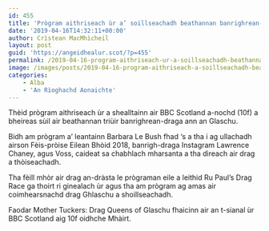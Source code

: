 ```yaml
---
id: 455
title: 'Prògram aithriseach ùr a’ soillseachadh beathannan banrighrean-draga Ghlaschu'
date: '2019-04-16T14:32:11+00:00'
author: Crìstean MacMhìcheil
layout: post
guid: 'https://angeidhealur.scot/?p=455'
permalink: /2019-04-16-program-aithriseach-ur-a-soillseachadh-beathannan-banrighrean-draga-ghlaschu/
image: /images/posts/2019-04-16-program-aithriseach-a-soillseachadh-beathannan-banrighrean-draga-ghlaschu.webp
categories:
    - Alba
    - 'An Rìoghachd Aonaichte'
---
```


Thèid prògram aithriseach ùr a shealltainn air BBC Scotland a-nochd (10f) a bheireas sùil air beathannan triùir banrighrean-draga ann an Glaschu.

Bidh am prògram a’ leantainn Barbara Le Bush fhad ‘s a tha i ag ullachadh airson Fèis-pròise Eilean Bhòid 2018, banrigh-draga Instagram Lawrence Chaney, agus Voss, caideat sa chabhlach mharsanta a tha dìreach air drag a thòiseachadh.

Tha fèill mhòr air drag an-dràsta le prògraman eile a leithid Ru Paul’s Drag Race ga thoirt ri ginealach ùr agus tha am prògram ag amas air coimhearsnachd drag Ghlaschu a shoillseachadh.

Faodar Mother Tuckers: Drag Queens of Glaschu fhaicinn air an t-sianal ùr BBC Scotland aig 10f oidhche Mhàirt.
